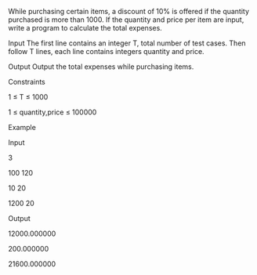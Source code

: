 While purchasing certain items, a discount of 10% is offered if the quantity purchased is more than 1000.
If the quantity and price per item are input, write a program to calculate the total expenses.

Input
The first line contains an integer T, total number of test cases. Then follow T lines, each line contains integers quantity and price.

Output
Output the total expenses while purchasing items.

Constraints

1 ≤ T ≤ 1000

1 ≤ quantity,price ≤ 100000

Example

Input

3 

100 120

10 20

1200 20

Output

12000.000000

200.000000

21600.000000
